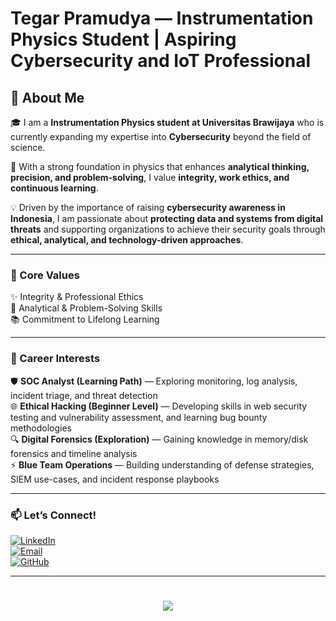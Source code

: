 # Tegar Pramudya — Instrumentation Physics Student | Aspiring Cybersecurity and IoT Professional  

## 👋 About Me  

🎓 I am a **Instrumentation Physics student at Universitas Brawijaya** who is currently expanding my expertise into **Cybersecurity** beyond the field of science.  

🔬 With a strong foundation in physics that enhances **analytical thinking, precision, and problem-solving**, I value **integrity, work ethics, and continuous learning**.  

💡 Driven by the importance of raising **cybersecurity awareness in Indonesia**, I am passionate about **protecting data and systems from digital threats** and supporting organizations to achieve their security goals through **ethical, analytical, and technology-driven approaches**.  

---

### 🔑 Core Values  
✨ Integrity & Professional Ethics  
🧩 Analytical & Problem-Solving Skills  
📚 Commitment to Lifelong Learning  

---

### 🎯 Career Interests  
🛡️ **SOC Analyst (Learning Path)** — Exploring monitoring, log analysis, incident triage, and threat detection  
🌐 **Ethical Hacking (Beginner Level)** — Developing skills in web security testing and vulnerability assessment, and learning bug bounty methodologies  
🔍 **Digital Forensics (Exploration)** — Gaining knowledge in memory/disk forensics and timeline analysis  
⚡ **Blue Team Operations** — Building understanding of defense strategies, SIEM use-cases, and incident response playbooks  

---


### 📫 Let’s Connect!  
[![LinkedIn](https://img.shields.io/badge/LinkedIn-Connect-blue?logo=linkedin)](https://www.linkedin.com/in/tegar-pramudya-0b252a283)  
[![Email](https://img.shields.io/badge/Email-Contact-red?logo=gmail)](mailto:tegarpramudya321@gmail.com)  
[![GitHub](https://img.shields.io/badge/GitHub-Follow-black?logo=github)](https://github.com/Tgr22-hub)  

---

# 

<p align="center">
  <img src="https://readme-typing-svg.herokuapp.com?color=00BFFF&size=35&center=true&vCenter=true&width=600&speed=80&lines=Cybersecurity+Enthusiast;IoT+Learner;Physics+Instrumentation+Student"/>
</p>

